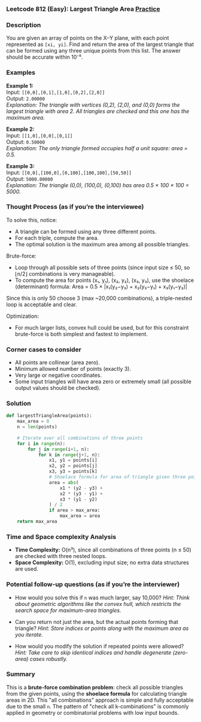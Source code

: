 ### Leetcode 812 (Easy): Largest Triangle Area [Practice](https://leetcode.com/problems/largest-triangle-area)

### Description  
You are given an array of points on the X–Y plane, with each point represented as `[xi, yi]`. Find and return the area of the largest triangle that can be formed using any three unique points from this list. The answer should be accurate within 10⁻⁵.  

### Examples  

**Example 1:**  
Input: `[[0,0],[0,1],[1,0],[0,2],[2,0]]`  
Output: `2.00000`  
*Explanation: The triangle with vertices (0,2), (2,0), and (0,0) forms the largest triangle with area 2. All triangles are checked and this one has the maximum area.*

**Example 2:**  
Input: `[[1,0],[0,0],[0,1]]`  
Output: `0.50000`  
*Explanation: The only triangle formed occupies half a unit square: area = 0.5.*

**Example 3:**  
Input: `[[0,0],[100,0],[0,100],[100,100],[50,50]]`  
Output: `5000.00000`  
*Explanation: The triangle (0,0), (100,0), (0,100) has area 0.5 × 100 × 100 = 5000.*

### Thought Process (as if you’re the interviewee)  
To solve this, notice:
- A triangle can be formed using any three different points.
- For each triple, compute the area.
- The optimal solution is the maximum area among all possible triangles.

Brute-force:
- Loop through all possible sets of three points (since input size ≤ 50, so ⌊n/2⌋ combinations is very manageable).
- To compute the area for points (x₁, y₁), (x₂, y₂), (x₃, y₃), use the shoelace (determinant) formula:
  Area = 0.5 × |x₁(y₂−y₃) + x₂(y₃−y₁) + x₃(y₁−y₂)|

Since this is only 50 choose 3 (max ~20,000 combinations), a triple-nested loop is acceptable and clear.

Optimization:
- For much larger lists, convex hull could be used, but for this constraint brute-force is both simplest and fastest to implement.

### Corner cases to consider  
- All points are collinear (area zero).
- Minimum allowed number of points (exactly 3).
- Very large or negative coordinates.
- Some input triangles will have area zero or extremely small (all possible output values should be checked).

### Solution

```python
def largestTriangleArea(points):
    max_area = 0
    n = len(points)
    
    # Iterate over all combinations of three points
    for i in range(n):
        for j in range(i+1, n):
            for k in range(j+1, n):
                x1, y1 = points[i]
                x2, y2 = points[j]
                x3, y3 = points[k]
                # Shoelace formula for area of triangle given three points
                area = abs(
                    x1 * (y2 - y3) +
                    x2 * (y3 - y1) +
                    x3 * (y1 - y2)
                ) / 2
                if area > max_area:
                    max_area = area
    return max_area
```

### Time and Space complexity Analysis  

- **Time Complexity:** O(n³), since all combinations of three points (n ≤ 50) are checked with three nested loops.
- **Space Complexity:** O(1), excluding input size; no extra data structures are used.

### Potential follow-up questions (as if you’re the interviewer)  

- How would you solve this if `n` was much larger, say 10,000?
  *Hint: Think about geometric algorithms like the convex hull, which restricts the search space for maximum-area triangles.*

- Can you return not just the area, but the actual points forming that triangle?
  *Hint: Store indices or points along with the maximum area as you iterate.*

- How would you modify the solution if repeated points were allowed?
  *Hint: Take care to skip identical indices and handle degenerate (zero-area) cases robustly.*

### Summary
This is a **brute-force combination problem**: check all possible triangles from the given points, using the **shoelace formula** for calculating triangle areas in 2D. This "all combinations" approach is simple and fully acceptable due to the small `n`. The pattern of "check all k-combinations" is commonly applied in geometry or combinatorial problems with low input bounds.